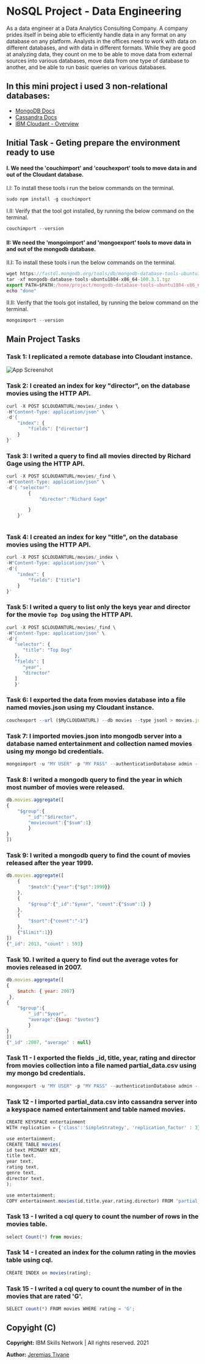 
# NoSQL Project - Data Engineering

As a data engineer at a Data Analytics Consulting Company. A company prides itself in being able to efficiently handle data in any format on any database on any platform. Analysts in the offices need to work with data on different databases, and with data in different formats. While they are good at analyzing data, they count on me to be able to move data from external sources into various databases, move data from one type of database to another, and be able to run basic queries on various databases.



## In this mini project i used 3 non-relational databases:

 - [MongoDB Docs](https://docs.mongodb.com/)
 - [Cassandra Docs](https://cassandra.apache.org/_/index.html)
 - [IBM Cloudant - Overview](https://www.ibm.com/cloud/cloudant)


## Initial Task - Geting prepare the environment ready to use

#### I. We need the 'couchimport' and 'couchexport' tools to move data in and out of the Cloudant database.

I.I: To install these tools i run the below commands on the terminal.

```javascript
sudo npm install -g couchimport
```

I.II: Verify that the tool got installed, by running the below command on the terminal.

```javascript
couchimport --version
```

#### II: We need the 'mongoimport' and 'mongoexport' tools to move data in and out of the mongodb database.

II.I: To install these tools i run the below commands on the terminal.

```javascript
wget https://fastdl.mongodb.org/tools/db/mongodb-database-tools-ubuntu1804-x86_64-100.3.1.tgz
tar -xf mongodb-database-tools-ubuntu1804-x86_64-100.3.1.tgz
export PATH=$PATH:/home/project/mongodb-database-tools-ubuntu1804-x86_64-100.3.1/bin
echo "done"
```
II.II: Verify that the tools got installed, by running the below command on the terminal.

```javascript
mongoimport --version
```

## Main Project Tasks

### Task 1: I replicated a remote database into Cloudant instance.

![App Screenshot](https://github.com/Jeremias-Tivane/DataBase/blob/main/NoSQL%20Project/1-replication.png)

### Task 2: I created an index for key "director", on the database movies using the HTTP API.

```javascript
curl -X POST $CLOUDANTURL/movies/_index \
-H"Content-Type: application/json" \
-d'{
    "index": {
        "fields": ["director"]
    }
}'
```

### Task 3: I writed a query to find all movies directed by Richard Gage using the HTTP API. 

```javascript
curl -X POST $CLOUDANTURL/movies/_find \
-H"Content-Type: application/json" \
-d'{ "selector":
        {
            "director":"Richard Gage"

        }
    }'
	
```

### Task 4: I created an index for key "title", on the database movies using the HTTP API.

```javascript
curl -X POST $CLOUDANTURL/movies/_index \
-H"Content-Type: application/json" \
-d'{
    "index": {
        "fields": ["title"]
    }
}'
```

### Task 5: I writed a query to list only the keys year and director for the movie `Top Dog` using the HTTP API.

```javascript
curl -X POST $CLOUDANTURL/movies/_find \
-H"Content-Type: application/json" \
-d'{
   "selector": {
      "title": "Top Dog"
   },
   "fields": [
      "year",
      "director"
   ]
   }'
```

### Task 6: I exported the data from movies database into a file named movies.json using my Cloudant instance.

```javascript
couchexport --url ($MyCLOUDANTURL) --db movies --type jsonl > movies.json
```

### Task 7: I imported movies.json into mongodb server into a database named entertainment and collection named movies using my mongo bd credentials. 

```javascript
mongoimport -u "MY USER" -p "MY PASS" --authenticationDatabase admin --db entertainment --collection movies --file movies.json
```

### Task 8: I writed a mongodb query to find the year in which most number of movies were released.

```javascript
db.movies.aggregate([
{
    "$group":{
        "_id":"$director",
        "moviecount":{"$sum":1}
        }
}
])
```

### Task 9: I writed a mongodb query to find the count of movies released after the year 1999. 

```javascript
db.movies.aggregate([
	{
		"$match":{"year":{"$gt":1999}}
	},
	{
		"$group":{"_id":"$year", "count":{"$sum":1} }
	},
	{	
		"$sort":{"count":"-1"}
	},
	{"$limit":1}}	
])
{"_id": 2013, "count" : 593}
```

### Task 10. I writed a query to find out the average votes for movies released in 2007. 

```javascript
db.movies.aggregate([
{
	$match: { year: 2007} 
 },
{
    "$group":{
        "_id":"$year",
        "average":{$avg: "$votes"}
        }
}
])
{"_id" :2007, "average" : null}

```

### Task 11 - I exported the fields _id, title, year, rating and director from movies collection into a file named partial_data.csv using my mongo bd credentials.

```javascript
mongoexport -u "MY USER" -p "MY PASS" --authenticationDatabase admin --db entertainment --collection movies --out partial_data.csv --type=csv --fields _id,title,year,rating,director
```

### Task 12 - I imported partial_data.csv into cassandra server into a keyspace named entertainment and table named movies. 

```javascript
CREATE KEYSPACE entertainment  
WITH replication = {'class':'SimpleStrategy', 'replication_factor' : 3};
```
```javascript
use entertainment;
CREATE TABLE movies(
id text PRIMARY KEY,
title text,
year text,
rating text,
genre text,
director text,
);
```
```javascript
use entertainment;
COPY entertainment.movies(id,title,year,rating,director) FROM 'partial_data.csv' WITH DELIMITER=',' AND HEADER=TRUE;
```

### Task 13 - I writed a cql query to count the number of rows in the movies table. 

```javascript
select Count(*) from movies;
```

### Task 14 - I created an index for the column rating in the movies table using cql.

```javascript
CREATE INDEX on movies(rating);
```

### Task 15 - I writed a cql query to count the number of in the movies that are rated 'G'. 

```javascript
SELECT count(*) FROM movies WHERE rating = 'G';
```

## Copyight (C)

**Copyright:**  IBM Skills Network | All rights reserved. 2021

**Author:** [Jeremias Tivane](https://www.linkedin.com/in/jeremiastivane/)
